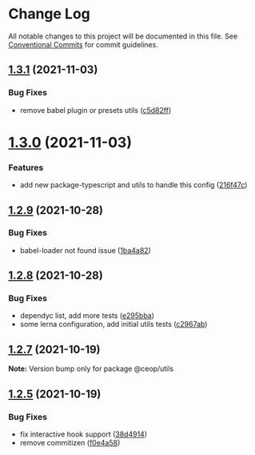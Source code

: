 # Change Log

All notable changes to this project will be documented in this file.
See [Conventional Commits](https://conventionalcommits.org) for commit guidelines.

## [1.3.1](https://github.com/ceopaludetto/ceop/compare/@ceop/utils@1.3.0...@ceop/utils@1.3.1) (2021-11-03)


### Bug Fixes

* remove babel plugin or presets utils ([c5d82ff](https://github.com/ceopaludetto/ceop/commit/c5d82ffcabeefe9ca6c1114ee3ad7f3018b33e86))





# [1.3.0](https://github.com/ceopaludetto/ceop/compare/@ceop/utils@1.2.9...@ceop/utils@1.3.0) (2021-11-03)


### Features

* add new package-typescript and utils to handle this config ([216f47c](https://github.com/ceopaludetto/ceop/commit/216f47c8380d874c485b70aa4b3df25e54c30eed))





## [1.2.9](https://github.com/ceopaludetto/ceop/compare/@ceop/utils@1.2.8...@ceop/utils@1.2.9) (2021-10-28)


### Bug Fixes

* babel-loader not found issue ([1ba4a82](https://github.com/ceopaludetto/ceop/commit/1ba4a820f4a7ea63242a428a478ead714165fe4c))





## [1.2.8](https://github.com/ceopaludetto/ceop/compare/@ceop/utils@1.2.7...@ceop/utils@1.2.8) (2021-10-28)


### Bug Fixes

* dependyc list, add more tests ([e295bba](https://github.com/ceopaludetto/ceop/commit/e295bba525232f8dbe59da55865c44c84852214c))
* some lerna configuration, add initial utils tests ([c2967ab](https://github.com/ceopaludetto/ceop/commit/c2967ab3abea1b2a6769a00bce1392f3768af1e2))





## [1.2.7](https://github.com/ceopaludetto/ceop/compare/@ceop/utils@1.2.6...@ceop/utils@1.2.7) (2021-10-19)

**Note:** Version bump only for package @ceop/utils





## [1.2.5](https://github.com/ceopaludetto/ceop/compare/@ceop/utils@1.2.1...@ceop/utils@1.2.5) (2021-10-19)


### Bug Fixes

* fix interactive hook support ([38d4914](https://github.com/ceopaludetto/ceop/commit/38d49147bb1ce63f817a838ed86b11a0440f0f01))
* remove commitizen ([f0e4a58](https://github.com/ceopaludetto/ceop/commit/f0e4a58a8d41fab9fdccab54974c6d9f6eab3f73))
